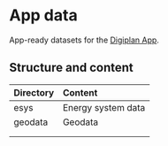 # App data

App-ready datasets for the
[Digiplan App](https://github.com/rl-institut-private/digiplan/).

## Structure and content

| Directory | Content            |
|:----------|:-------------------|
| esys      | Energy system data |
| geodata   | Geodata            |
|           |                    |
|           |                    |
